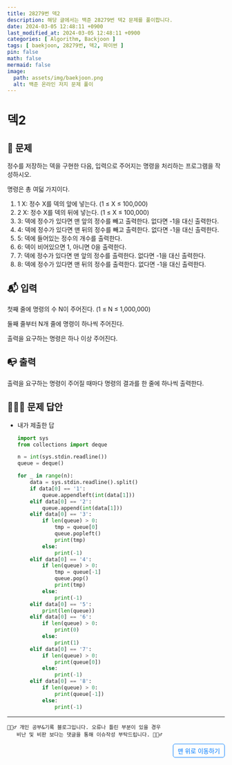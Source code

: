 ```yaml
---
title: 28279번 덱2
description: 해당 글에서는 백준 28279번 덱2 문제를 풀이합니다.
date: 2024-03-05 12:48:11 +0900
last_modified_at: 2024-03-05 12:48:11 +0900
categories: [ Algorithm, Backjoon ]
tags: [ baekjoon, 28279번, 덱2, 파이썬 ]
pin: false
math: false
mermaid: false
image:
  path: assets/img/baekjoon.png
  alt: 백준 온라인 저지 문제 풀이
---
```

    
# 덱2
## 📃 문제
정수를 저장하는 덱을 구현한 다음, 입력으로 주어지는 명령을 처리하는 프로그램을 작성하시오.

명령은 총 여덟 가지이다.

1. 1 X: 정수 X를 덱의 앞에 넣는다. (1 ≤ X ≤ 100,000)
2. 2 X: 정수 X를 덱의 뒤에 넣는다. (1 ≤ X ≤ 100,000)
3. 3: 덱에 정수가 있다면 맨 앞의 정수를 빼고 출력한다. 없다면 -1을 대신 출력한다.
4. 4: 덱에 정수가 있다면 맨 뒤의 정수를 빼고 출력한다. 없다면 -1을 대신 출력한다.
5. 5: 덱에 들어있는 정수의 개수를 출력한다.
6. 6: 덱이 비어있으면 1, 아니면 0을 출력한다.
7. 7: 덱에 정수가 있다면 맨 앞의 정수를 출력한다. 없다면 -1을 대신 출력한다.
8. 8: 덱에 정수가 있다면 맨 뒤의 정수를 출력한다. 없다면 -1을 대신 출력한다.

## 📬 입력
첫째 줄에 명령의 수 N이 주어진다. (1 ≤ N ≤ 1,000,000)

둘째 줄부터 N개 줄에 명령이 하나씩 주어진다.

출력을 요구하는 명령은 하나 이상 주어진다.

## 📭 출력
출력을 요구하는 명령이 주어질 때마다 명령의 결과를 한 줄에 하나씩 출력한다.

## 🙆🏻‍♂️ 문제 답안

- 내가 제출한 답
    ```python
    import sys
    from collections import deque

    n = int(sys.stdin.readline())
    queue = deque()

    for _ in range(n):
        data = sys.stdin.readline().split()
        if data[0] == '1':
            queue.appendleft(int(data[1]))
        elif data[0] == '2':
            queue.append(int(data[1]))
        elif data[0] == '3':
            if len(queue) > 0:
                tmp = queue[0]
                queue.popleft()
                print(tmp)
            else:
                print(-1)
        elif data[0] == '4':
            if len(queue) > 0:
                tmp = queue[-1]
                queue.pop()
                print(tmp)
            else:
                print(-1)
        elif data[0] == '5':
            print(len(queue))
        elif data[0] == '6':
            if len(queue) > 0:
                print(0)
            else:
                print(1)
        elif data[0] == '7':
            if len(queue) > 0:
                print(queue[0])
            else:
                print(-1)
        elif data[0] == '8':
            if len(queue) > 0:
                print(queue[-1])
            else:
                print(-1)
    ```
    
***

    🙋🏻‍♂️ 개인 공부&기록 블로그입니다. 오류나 틀린 부분이 있을 경우 
       비난 및 비판 보다는 댓글을 통해 이슈작성 부탁드립니다. 🙋🏻‍♂️

<a href="#" style="display: inline-block; padding: 5px 10px; color: #007bff; text-decoration: none; border: 0.5px solid #007bff; border-radius: 5px; float: right;">맨 위로 이동하기</a>